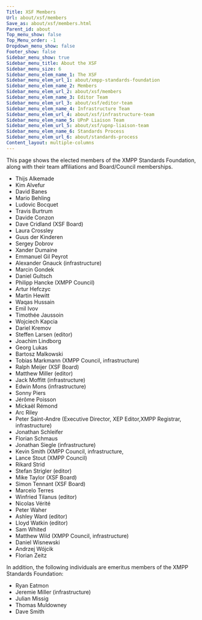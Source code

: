 ```yaml
---
Title: XSF Members
Url: about/xsf/members
Save_as: about/xsf/members.html
Parent_id: about
Top_menu_show: false
Top_Menu_order: -1
Dropdown_menu_show: false
Footer_show: false
Sidebar_menu_show: true
Sidebar_menu_title: About the XSF
Sidebar_menu_size: 6
Sidebar_menu_elem_name_1: The XSF
Sidebar_menu_elem_url_1: about/xmpp-standards-foundation
Sidebar_menu_elem_name_2: Members
Sidebar_menu_elem_url_2: about/xsf/members
Sidebar_menu_elem_name_3: Editor Team
Sidebar_menu_elem_url_3: about/xsf/editor-team
Sidebar_menu_elem_name_4: Infrastructure Team
Sidebar_menu_elem_url_4: about/xsf/infrastructure-team
Sidebar_menu_elem_name_5: UPnP Liaison Team
Sidebar_menu_elem_url_5: about/xsf/upnp-liaison-team
Sidebar_menu_elem_name_6: Standards Process
Sidebar_menu_elem_url_6: about/standards-process
Content_layout: multiple-columns
---
```


This page shows the elected members of the XMPP Standards Foundation, along with their team affiliations and Board/Council memberships.

- Thijs Alkemade
- Kim Alvefur
- David Banes
- Mario Behling
- Ludovic Bocquet
- Travis Burtrum 
- Davide Conzon
- Dave Cridland (XSF Board)
- Laura Crossley
- Guus der Kinderen
- Sergey Dobrov
- Xander Dumaine
- Emmanuel Gil Peyrot
- Alexander Gnauck (infrastructure)
- Marcin Gondek 
- Daniel Gultsch
- Philipp Hancke (XMPP Council)
- Artur Hefczyc
- Martin Hewitt
- Waqas Hussain
- Emil Ivov
- Timothée Jaussoin
- Wojciech Kapcia
- Dariel Kremov
- Steffen Larsen (editor)
- Joachim Lindborg
- Georg Lukas
- Bartosz Malkowski
- Tobias Markmann (XMPP Council, infrastructure)
- Ralph Meijer (XSF Board)
- Matthew Miller (editor)
- Jack Moffitt (infrastructure)
- Edwin Mons (infrastructure)
- Sonny Piers
- Jérôme Poisson
- Mickaël Rémond
- Arc Riley
- Peter Saint-Andre (Executive Director, XEP Editor,XMPP Registrar, infrastructure)
- Jonathan Schleifer
- Florian Schmaus
- Jonathan Siegle (infrastructure)
- Kevin Smith (XMPP Council, infrastructure,
- Lance Stout (XMPP Council)
- Rikard Strid
- Stefan Strigler (editor)
- Mike Taylor (XSF Board)
- Simon Tennant (XSF Board)
- Marcelo Terres
- Winfried Tilanus (editor)
- Nicolas Vérité
- Peter Waher
- Ashley Ward (editor)
- Lloyd Watkin (editor)
- Sam Whited
- Matthew Wild (XMPP Council, infrastructure)
- Daniel Wisnewski
- Andrzej Wójcik
- Florian Zeitz

In addition, the following individuals are emeritus members of the XMPP Standards Foundation:

- Ryan Eatmon
- Jeremie Miller (infrastructure)
- Julian Missig
- Thomas Muldowney
- Dave Smith
